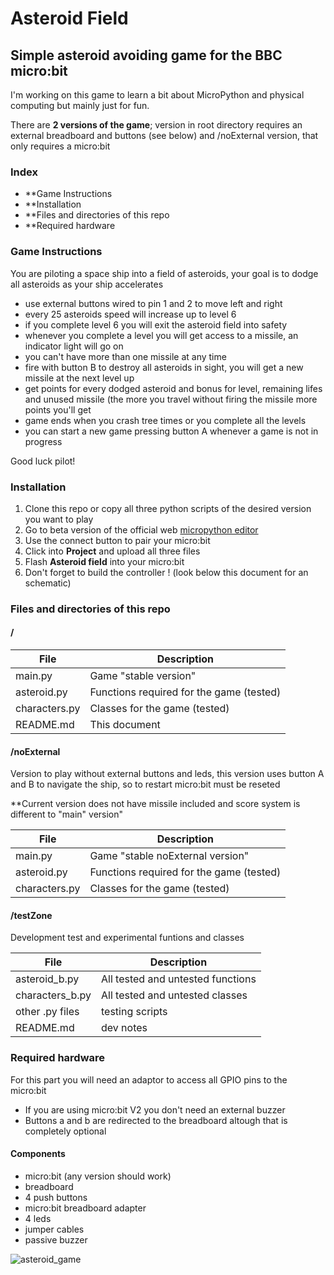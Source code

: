 # Asteroid Field

## Simple asteroid avoiding game for the BBC micro:bit

I'm working on this game to learn a bit about MicroPython and physical computing but mainly just for fun. 

There are **2 versions of the game**; version in root directory requires an external breadboard and buttons (see below) and /noExternal version, that only requires a micro:bit

### Index
- **Game Instructions
- **Installation
- **Files and directories of this repo
- **Required hardware

### Game Instructions

You are piloting a space ship into a field of asteroids, your goal is to dodge all asteroids as your ship accelerates

- use external buttons wired to pin 1 and 2 to move left and right
- every 25 asteroids speed will increase up to level 6 
- if you complete level 6 you will exit the asteroid field into safety
- whenever you complete a level you will get access to a missile, an indicator light will go on
- you can't have more than one missile at any time
- fire with button B to destroy all asteroids in sight, you will get a new missile at the next level up
- get points for every dodged asteroid and bonus for level, remaining lifes and unused missile (the more you travel without firing the missile more points you'll get
- game ends when you crash tree times or you complete all the levels
- you can start a new game pressing button A whenever a game is not in progress

Good luck pilot!

### Installation

1. Clone this repo or copy all three python scripts of the desired version you want to play
2. Go to beta version of the official web [micropython editor](https://python.microbit.org/v/beta)
3. Use the connect button to pair your micro:bit 
4. Click into **Project** and upload all three files
5. Flash **Asteroid field** into your micro:bit
6. Don't forget to build the controller ! (look below this document for an schematic) 

### Files and directories of this repo

#### /

|File|Description|
|----|-----------|
|main.py|Game "stable version"|
|asteroid.py| Functions required for the game (tested)  |
|characters.py|Classes for the game (tested)| 
|README.md| This document |

#### /noExternal

Version to play without external buttons and leds, this version uses button A and B to navigate the ship, so to restart micro:bit must be reseted

**Current version does not have missile included and score system is different to "main" version"

|File|Description|
|----|-----------|
|main.py|Game "stable noExternal version"|
|asteroid.py| Functions required for the game (tested)  |
|characters.py|Classes for the game (tested)| 

#### /testZone

Development test and experimental funtions and classes

|File|Description|
|----|-----------|
|asteroid_b.py | All tested and untested functions  |
|characters_b.py |All tested and untested classes | 
|other .py files |testing scripts |
|README.md | dev notes  |

### Required hardware

For this part you will need an adaptor to access all GPIO pins to the micro:bit

- If you are using micro:bit V2 you don't need an external buzzer
- Buttons a and b are redirected to the breadboard altough that is completely optional

#### Components
   - micro:bit (any version should work)
   - breadboard
   - 4 push buttons
   - micro:bit breadboard adapter
   - 4 leds
   - jumper cables
   - passive buzzer

![asteroid_game](https://user-images.githubusercontent.com/13229623/172957446-c6aced09-d06d-4ead-952c-e9421b65b825.png)


